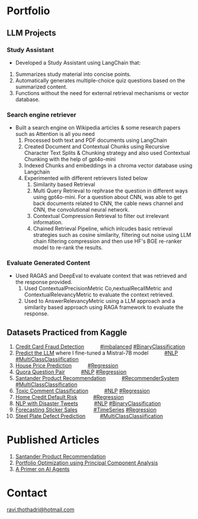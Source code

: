 <!-- https://rthothad01.github.io/portfolio/ -->
# Portfolio

## LLM Projects
### Study Assistant
- Developed a Study Assistant using LangChain that:
1. Summarizes study material into concise points.
2. Automatically generates multiple-choice quiz questions based on the summarized content.
3. Functions without the need for external retrieval mechanisms or vector database.


### Search engine retriever
- Built a search engine on Wikipedia articles & some research papers such as Attention is all you need
	1. Processed both text and PDF documents using LangChain
	2. Created Document and Contextual Chunks using Recursive Character Text Splits & Chunking strategy and also used Contextual Chunking with the help of gpt4o-mini
	3. Indexed Chunks and embeddings in a chroma vector database using Langchain
	4. Experimented with different retrievers listed below
		1. Similarity based Retrieval
		2. Multi Query Retrieval to rephrase the question in different ways using gpt4o-mini. For a question about CNN, was able to get back documents related to CNN, the cable news channel and CNN, the convolutional neural network.
		3. Contextual Compression Retrieval to filter out irrelevant information.
		4. Chained Retrieval Pipeline, which inlcudes basic retrieval strategies such as cosine similarity, filtering out noise using LLM chain filtering compression and then use HF's BGE re-ranker model to re-rank the results.

### Evaluate Generated Content
- Used RAGAS and DeepEval to evaluate context that was retrieved and the response provided.
	1. Used ContextualPrecisionMetric Co,nextualRecallMetric and ContextualRelevancyMetric to evaluate the context retrieved.
	2. Used to AnswerRelevancyMetric using a LLM approach and a similarity based approach using RAGA framework to evaluate the response.
	
## Datasets Practiced from Kaggle
1. [Credit Card Fraud Detection](https://www.kaggle.com/datasets/mlg-ulb/creditcardfraud) &nbsp;&nbsp;&nbsp;&nbsp; &nbsp;&nbsp;&nbsp;&nbsp;	[#imbalanced]() [#BinaryClassification]()
2. [Predict the LLM](https://www.kaggle.com/competitions/h2oai-predict-the-llm) where I fine-tuned a Mistral-7B model &nbsp;&nbsp;&nbsp;&nbsp; &nbsp;&nbsp;&nbsp;&nbsp;	[#NLP]() [#MultiClassClassiification]()
3. [House Price Prediction](https://www.kaggle.com/competitions/house-prices-advanced-regression-techniques) &nbsp;&nbsp;&nbsp;&nbsp; &nbsp;&nbsp;&nbsp;&nbsp;	[#Regression]()
4. [Quora Question Pair](https://www.kaggle.com/competitions/quora-question-pairs) &nbsp;&nbsp;&nbsp;&nbsp; &nbsp;&nbsp;&nbsp;&nbsp;	[#NLP]() [#Regression]()
5. [Santander Product Recommendation](https://www.kaggle.com/c/santander-product-recommendation) &nbsp;&nbsp;&nbsp;&nbsp; &nbsp;&nbsp;&nbsp;&nbsp;	[#RecommenderSystem]() [#MultiClassClassification]()
6. [Toxic Comment Classification](https://www.kaggle.com/competitions/jigsaw-multilingual-toxic-comment-classification/overview) &nbsp;&nbsp;&nbsp;&nbsp; &nbsp;&nbsp;&nbsp;&nbsp;	[#NLP]() [#Regression]()
7. [Home Credit Default Risk](https://www.kaggle.com/competitions/home-credit-default-risk) &nbsp;&nbsp;&nbsp;&nbsp; &nbsp;&nbsp;&nbsp;&nbsp;	[#Regression]()
8. [NLP with Disaster Tweets](https://www.kaggle.com/competitions/nlp-getting-started) &nbsp;&nbsp;&nbsp;&nbsp; &nbsp;&nbsp;&nbsp;&nbsp;	[#NLP]() [#BinaryClassification]()
9. [Forecasting Sticker Sales](https://www.kaggle.com/competitions/playground-series-s5e1) &nbsp;&nbsp;&nbsp;&nbsp; &nbsp;&nbsp;&nbsp;&nbsp;	[#TimeSeries]() [#Regression]()
10. [Steel Plate Defect Prediction](https://www.kaggle.com/competitions/playground-series-s4e3) &nbsp;&nbsp;&nbsp;&nbsp; &nbsp;&nbsp;&nbsp;&nbsp;[#MultiClassClassiification]()

# Published Articles
1. [Santander Product Recommendation](https://medium.com/@ravitee/santander-product-recommendation-ee4122d15072)
2. [Portfolio Optimization using Principal Component Analysis](https://medium.com/@ravitee/portfolio-optimization-using-principal-component-analysis-923f102a8a47)
3. [A Primer on AI Agents](https://medium.com/@ravitee/a-primer-about-ai-agents-1e34f6dc7a4d)

# Contact
ravi.thothadri@hotmail.com